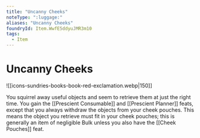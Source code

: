 ```yaml
---
title: "Uncanny Cheeks"
noteType: ":luggage:"
aliases: "Uncanny Cheeks"
foundryId: Item.WwfE5ddyuJMR3m10
tags:
  - Item
---
```


# Uncanny Cheeks
![[icons-sundries-books-book-red-exclamation.webp|150]]

You squirrel away useful objects and seem to retrieve them at just the right time. You gain the [[Prescient Consumable]] and [[Prescient Planner]] feats, except that you always withdraw the objects from your cheek pouches. This means the object you retrieve must fit in your cheek pouches; this is generally an item of negligible Bulk unless you also have the [[Cheek Pouches]] feat.
